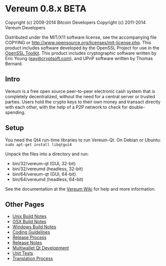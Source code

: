 Vereum 0.8.x BETA
====================

Copyright (c) 2009-2014 Bitcoin Developers
Copyright (c) 2011-2014 Vereum Developers

Distributed under the MIT/X11 software license, see the accompanying
file COPYING or http://www.opensource.org/licenses/mit-license.php.
This product includes software developed by the OpenSSL Project for use in the [OpenSSL Toolkit](http://www.openssl.org/). This product includes
cryptographic software written by Eric Young ([eay@cryptsoft.com](mailto:eay@cryptsoft.com)), and UPnP software written by Thomas Bernard.


Intro
---------------------
Vereum is a free open source peer-to-peer electronic cash system that is
completely decentralized, without the need for a central server or trusted
parties.  Users hold the crypto keys to their own money and transact directly
with each other, with the help of a P2P network to check for double-spending.


Setup
---------------------
You need the Qt4 run-time libraries to run Vereum-Qt. On Debian or Ubuntu:
	`sudo apt-get install libqtgui4`

Unpack the files into a directory and run:

- bin/32/vereum-qt (GUI, 32-bit)
- bin/32/vereumd (headless, 32-bit)
- bin/64/vereum-qt (GUI, 64-bit)
- bin/64/vereumd (headless, 64-bit)

See the documentation at the [Vereum Wiki](http://vereum.info)
for help and more information.


Other Pages
---------------------
- [Unix Build Notes](build-unix.md)
- [OSX Build Notes](build-osx.md)
- [Windows Build Notes](build-msw.md)
- [Coding Guidelines](coding.md)
- [Release Process](release-process.md)
- [Release Notes](release-notes.md)
- [Multiwallet Qt Development](multiwallet-qt.md)
- [Unit Tests](unit-tests.md)
- [Translation Process](translation_process.md)
